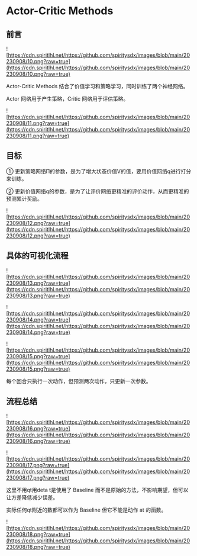 # Actor-Critic Methods


## 前言

![https://cdn.spiritlhl.net/https://github.com/spiritysdx/images/blob/main/20230908/10.png?raw=true](https://cdn.spiritlhl.net/https://github.com/spiritysdx/images/blob/main/20230908/10.png?raw=true)

Actor-Critic Methods 结合了价值学习和策略学习，同时训练了两个神经网络。

Actor 网络用于产生策略，Critic 网络用于评估策略。

![https://cdn.spiritlhl.net/https://github.com/spiritysdx/images/blob/main/20230908/11.png?raw=true](https://cdn.spiritlhl.net/https://github.com/spiritysdx/images/blob/main/20230908/11.png?raw=true)

## 目标

① 更新策略网络Π的参数，是为了增大状态价值V的值，要用价值网络q进行打分来训练。

② 更新价值网络q的参数，是为了让评价网络更精准的评价动作，从而更精准的预测累计奖励。

![https://cdn.spiritlhl.net/https://github.com/spiritysdx/images/blob/main/20230908/12.png?raw=true](https://cdn.spiritlhl.net/https://github.com/spiritysdx/images/blob/main/20230908/12.png?raw=true)

## 具体的可视化流程

![https://cdn.spiritlhl.net/https://github.com/spiritysdx/images/blob/main/20230908/13.png?raw=true](https://cdn.spiritlhl.net/https://github.com/spiritysdx/images/blob/main/20230908/13.png?raw=true)

![https://cdn.spiritlhl.net/https://github.com/spiritysdx/images/blob/main/20230908/14.png?raw=true](https://cdn.spiritlhl.net/https://github.com/spiritysdx/images/blob/main/20230908/14.png?raw=true)

![https://cdn.spiritlhl.net/https://github.com/spiritysdx/images/blob/main/20230908/15.png?raw=true](https://cdn.spiritlhl.net/https://github.com/spiritysdx/images/blob/main/20230908/15.png?raw=true)

每个回合只执行一次动作，但预测两次动作，只更新一次参数。

## 流程总结

![https://cdn.spiritlhl.net/https://github.com/spiritysdx/images/blob/main/20230908/16.png?raw=true](https://cdn.spiritlhl.net/https://github.com/spiritysdx/images/blob/main/20230908/16.png?raw=true)

![https://cdn.spiritlhl.net/https://github.com/spiritysdx/images/blob/main/20230908/17.png?raw=true](https://cdn.spiritlhl.net/https://github.com/spiritysdx/images/blob/main/20230908/17.png?raw=true)

这里不用qt用deta t是使用了 Baseline 而不是原始的方法，不影响期望，但可以让方差降低减少误差。

实际任何qt附近的数都可以作为 Baseline 但它不能是动作 at 的函数。

![https://cdn.spiritlhl.net/https://github.com/spiritysdx/images/blob/main/20230908/18.png?raw=true](https://cdn.spiritlhl.net/https://github.com/spiritysdx/images/blob/main/20230908/18.png?raw=true)

